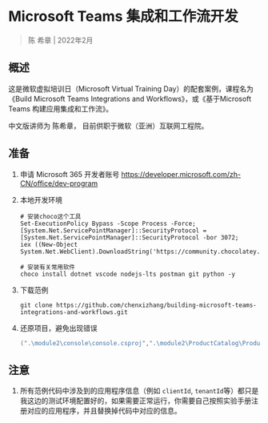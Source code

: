 # Microsoft Teams 集成和工作流开发
> 陈 希章 | 2022年2月

## 概述

这是微软虚拟培训日（Microsoft Virtual Training Day）的配套案例，课程名为 《Build Microsoft Teams Integrations and Workflows》，或《基于Microsoft Teams 构建应用集成和工作流》。

中文版讲师为 陈希章， 目前供职于微软（亚洲）互联网工程院。

## 准备

1. 申请 Microsoft 365 开发者账号 <https://developer.microsoft.com/zh-CN/office/dev-program>

1. 本地开发环境 

    ```
    # 安装choco这个工具
    Set-ExecutionPolicy Bypass -Scope Process -Force; 
    [System.Net.ServicePointManager]::SecurityProtocol =[System.Net.ServicePointManager]::SecurityProtocol -bor 3072; 
    iex ((New-Object System.Net.WebClient).DownloadString('https://community.chocolatey.org/install.ps1'))

    # 安装有关常用软件
    choco install dotnet vscode nodejs-lts postman git python -y
    ```
1. 下载范例
    ```
    git clone https://github.com/chenxizhang/building-microsoft-teams-integrations-and-workflows.git
    ```
1. 还原项目，避免出现错误

    ```powershell
    (".\module2\console\console.csproj",".\module2\ProductCatalog\ProductCatalog.csproj",".\module2\ProductCatalogWeb\ProductCatalogWeb.csproj",".\module3\graph-request-thottling\graphconsoleapp.csproj",".\module3\graph-user-data-console\graph-user-data-console.csproj") | ForEach-Object {dotnet restore $_}
    ```

## 注意

1. 所有范例代码中涉及到的应用程序信息（例如 `clientId`, `tenantId`等）都只是我这边的测试环境配置好的，如果需要正常运行，你需要自己按照实验手册注册对应的应用程序，并且替换掉代码中对应的信息。